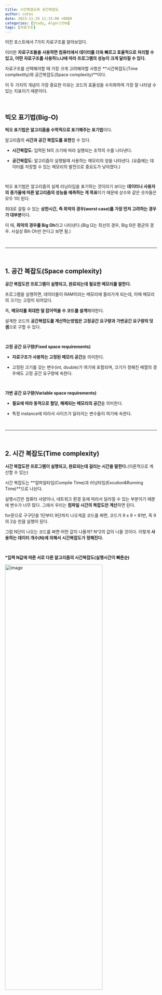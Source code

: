 ```yaml
---
title: 시간복잡도와 공간복잡도
author: cotes
date: 2023-11-29 11:33:00 +0800
categories: [Study, Algorithm]
tags: [자료구조]
---
```


이전 포스트에서 7가지 자료구조를 알아보았다.

이러한 **자료구조들을 사용하면 컴퓨터에서 데이터를 더욱 빠르고 효율적으로 처리할 수 있고, 어떤 자료구조를 사용하느냐에 따라 프로그램의 성능이 크게 달라질 수 있다.**

자료구조를 선택해야할 때 가장 크게 고려해야할 사항은 **시간복잡도(Time complextity)와 공간복잡도(Space complexity)**이다.

이 두 가지의 개념이 가장 중요한 이유는 코드의 효율성을 수치화하여 가장 잘 나타낼 수 있는 지표이기 때문이다.

<br/>

## 빅오 표기법(Big-O)

**빅오 표기법은 알고리즘을 수학적으로 표기해주는 표기법**이다.

알고리즘의 **시간과 공간 복잡도를 표현**할 수 있다.

- **시간복잡도**: 입력된 N의 크기에 따라 실행되는 조작의 수를 나타낸다.

- **공간복잡도**: 알고리즘이 실행될때 사용하는 메모리의 양을 나타낸다.
  (요즘에는 데이터를 저장할 수 있는 메모리의 발전으로 중요도가 낮아졌다.)

<br/>

빅오 표기법은 알고리즘의 실제 러닝타임을 표기하는 것이라기 보다는 **데이터나 사용자의 증가율에 따른 알고리즘의 성능을 예측하는 게 목표**이기 때문에 상수와 같은 숫자들은 모두 1이 된다.

최대로 걸릴 수 있는 **상한시간, 즉 최악의 경우(worst case)를 가장 먼저 고려하는 경우가 대부분**이다.

이 때, **최악의 경우를 Big Oh**라고 나타낸다.(Big Ω는 최선의 경우, Big Θ은 평균의 경우. 사실상 Bih Oh만 쓴다고 보면 됨.)

<br/>

---

<br/>

## 1. 공간 복잡도(Space complexity)

**공간 복잡도란 프로그램이 실행되고, 완료되는데 필요한 메모리를 말한다.**

프로그램을 실행하면, 데이터들이 RAM이라는 메모리에 올라가게 되는데, 이때 메모리의 크기는 고정이 되어있다.

즉, **메모리를 최대한 덜 잡아먹을 수 코드를 설계**해야한다.

설계한 코드의 **공간복잡도를 계산하는방법은 고정공간 요구량과 가변공간 요구량의 덧셈**으로 구할 수 있다.

<br/>

**고정 공간 요구량(Fixed space requirements)**

- **자료구조가 사용하는 고정된 메모리 공간**을 의미한다.

- 고정된 크기를 갖는 변수(int, double)가 여기에 포함되며, 크기가 정해진 배열의 경우에도 고정 공간 요구량에 속한다.

<br/>

**가변 공간 요구량(Variable space requirements)**

- **필요에 따라 동적으로 할당, 해제되는 메모리의 공간**을 의미한다.

- 특정 instance에 따라서 사이즈가 달라지는 변수들이 여기에 속한다.

<br/>

---

<br/>

## 2. 시간 복잡도(Time complexity)

**시간 복잡도란 프로그램이 실행되고, 완료되는데 걸리는 시간을 말한다.**(이론적으로 계산할 수 있는)

시간 복잡도는 **컴파일타임(Complie Time)과 러닝타임(Excution&Running Time)**으로 나뉜다.

실행시간은 컴퓨터 사양이나, 네트워크 환경 등에 따라서 달라질 수 있는 부분이기 때문에 변수가 너무 많다. 그래서 우리는 **컴파일 시간의 복잡도만 계산**하면 된다.

for문으로 구구단을 1단부터 9단까지 나오게끔 코드를 짜면, 코드가 9 x 9 = 81번, 즉 9의 2승 만큼 실행이 된다.

그럼 N단이 나오는 코드를 짜면 어떤 값이 나올까? N^2의 값이 나올 것이다. 이렇게 **사용하는 데이터 개수(N)에 의해서 시간복잡도가 정해진다.**

<br/>

**\*입력 N값에 따른 서로 다른 알고리즘의 시간복잡도(실행시간이 빠른순)**

<img src="https://github.com/hajung00/hajung00.github.io/assets/66300154/368713c3-a21d-4b29-82f1-8f2a4990bf8b" width="80%" height="60%" alt="image"/>

<br/>

**O(1) : 상수**

아래 예제 처럼 입력에 관계없이 복잡도는 **동일하게 유지**된다.

```python
def hello_world():
        print("hello, world!")
```

**O(N) : 선형**

입력이 증가하면 처리 시간또는 메모리 사용이 **선형적으로 증가**한다.

```python
def print_each(li):
    for item in li:
        print(item)
```

**O(N^2) : Square**

반복문이 두번 있는 케이스

```python
def print_each_n_times(li):
for n in li:
for m in li:
print(n,m)
```

**O(log n) O(n log n)**

주로 입력 크기에 따라 처리 시간이 증가하는 정렬알고리즘에서 많이 사용된다.

다음은 이진검색의 예이다.

```python

def binary_search(li, item, first=0, last=None):
if not last:
last = len(li)

    midpoint = (last - first) / 2 + first

    if li[midpoint] == item:
    	return midpoint

    elif li[midpoint] > item:
    	return binary_search(li, item, first, midpoint)

    else:
    	return binary_search(li, item, midpoint, last)
```

<br/>

---

<br/>

## 시간복잡도를 구하는 요령

각 문제의 시간복잡도 유형을 빨리 파악할 수 있도록 아래 예를 통해 빠르게 알아 볼수 있다.

- 하나의 루프를 사용하여 단일 요소 집합을 반복 하는 경우 : O (n)

- 컬렉션의 절반 이상 을 반복 하는 경우 : O (n / 2) -> O (n)

- 두 개의 다른 루프를 사용하여 두 개의 개별 콜렉션을 반복 할 경우 : O (n + m) -> O (n)

- 두 개의 중첩 루프를 사용하여 단일 컬렉션을 반복하는 경우 : O (n²)

- 두 개의 중첩 루프를 사용하여 두 개의 다른 콜렉션을 반복 할 경우 : O (n \* m) -> O (n²)

- 컬렉션 정렬을 사용하는 경우 : O(n\*log(n))

<br/>

---

<br/>

## 자료구조 비교

<img src="https://github.com/hajung00/hajung00.github.io/assets/66300154/f3845f98-4db1-4b34-bae2-44160aa870d1" width="80%" height="60%" alt="image"/>

<br/>

---

<br/>

> ## 📑 참고 자료

[코딩에듀킹:티스토리](https://coduking.com/entry/자료구조란-feat-시간복잡도-공간복잡도)

[알고리즘의 시간 복잡도와 Big-O 쉽게 이해하기](https://blog.chulgil.me/algorithm/)
